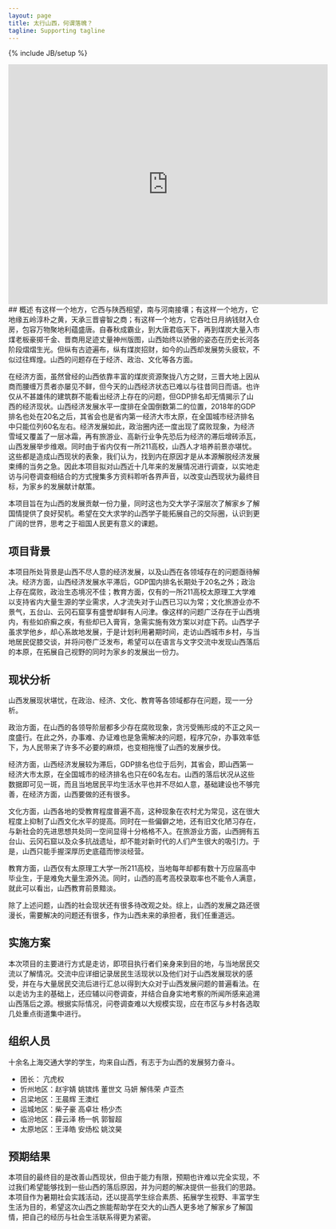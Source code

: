```yaml
---
layout: page
title: 太行山西，何谓落魄？
tagline: Supporting tagline
---
```

{% include JB/setup %}


<!-- <video id="video" controls="" preload="none" poster="http://img.blog.fandong.me/2017-08-26-Markdown-Advance-Video.jpg">
      <source id="mp4" src="https://39.107.101.41/video.mp4" type="video/mp4">
</video> -->

<iframe frameborder="0" src="https://v.qq.com/txp/iframe/player.html?vid=m0924e642ng" allowFullScreen="true" width="640" height="480"></iframe>
## 概述
有这样一个地方，它西与陕西相望，南与河南接壤；有这样一个地方，它地缘五岭淳朴之黄，天承三晋睿智之商；有这样一个地方，它吞吐日月纳钱财入仓房，包容万物聚地利蕴盛唐。自春秋成霸业，到大唐君临天下，再到煤炭大量入市煤老板豪掷千金、晋商用足迹丈量神州版图，山西始终以骄傲的姿态在历史长河各阶段熠熠生光。但纵有古迹遍布，纵有煤炭招财，如今的山西却发展势头疲软，不似过往辉煌。山西的问题存在于经济、政治、文化等各方面。

在经济方面，虽然曾经的山西依靠丰富的煤炭资源聚拢八方之财，三晋大地上因从商而腰缠万贯者亦屡见不鲜，但今天的山西经济状态已难以与往昔同日而语。也许仅从不甚雄伟的建筑群不能看出经济上存在的问题，但GDP排名却无情揭示了山西的经济现状。山西经济发展水平一度排在全国倒数第二的位置，2018年的GDP排名也处在20名之后，其省会也是省内第一经济大市太原，在全国城市经济排名中只能位列60名左右。经济发展如此，政治圈内还一度出现了腐败现象，为经济雪域又覆盖了一层冰霜，再有旅游业、高新行业争先恐后为经济的滞后增砖添瓦，山西发展举步维艰。同时由于省内仅有一所211高校，山西人才培养前景亦堪忧。这些都是造成山西现状的表象，我们认为，找到内在原因才是从本源解脱经济发展束缚的当务之急。因此本项目拟对山西近十几年来的发展情况进行调查，以实地走访与问卷调查相结合的方式搜集多方资料聆听各界声音，以改变山西现状为最终目标，为家乡的发展献计献策。

本项目旨在为山西的发展贡献一份力量，同时这也为交大学子深层次了解家乡了解国情提供了良好契机。希望在交大求学的山西学子能拓展自己的交际圈，认识到更广阔的世界，思考之于祖国人民更有意义的课题。


## 项目背景
本项目所处背景是山西不尽人意的经济发展，以及山西在各领域存在的问题亟待解决。经济方面，山西经济发展水平滞后，GDP国内排名长期处于20名之外；政治上存在腐败，政治生态境况不佳；教育方面，仅有的一所211高校太原理工大学难以支持省内大量生源的学业需求，人才流失对于山西已习以为常；文化旅游业亦不景气，五台山、云冈石窟享有盛誉却鲜有人问津。像这样的问题广泛存在于山西境内，有些如疥癣之疾，有些却已入膏肓，急需实施有效方案以对症下药。山西学子虽求学他乡，却心系故地发展，于是计划利用暑期时间，走访山西城市乡村，与当地居民促膝交谈，并将问卷广泛发布，希望可以在语言与文字交流中发现山西落后的本原，在拓展自己视野的同时为家乡的发展出一份力。

## 现状分析
山西发展现状堪忧，在政治、经济、文化、教育等各领域都存在问题，现一一分析。

政治方面，在山西的各领导阶层都多少存在腐败现象，贪污受贿形成的不正之风一度盛行。在此之外，办事难、办证难也是急需解决的问题，程序冗杂，办事效率低下，为人民带来了许多不必要的麻烦，也变相拖慢了山西的发展步伐。

经济方面，山西经济发展较为滞后，GDP排名也位于后列，其省会，即山西第一经济大市太原，在全国城市的经济排名也只在60名左右。山西的落后状况从这些数据即可见一斑，而且当地居民平均生活水平也并不尽如人意，基础建设也不够完善，在经济方面，山西要做的还有很多。

文化方面，山西各地的受教育程度普遍不高，这种现象在农村尤为常见，这在很大程度上抑制了山西文化水平的提高。同时在一些偏僻之地，还有旧文化陋习存在，与新社会的先进思想共处同一空间显得十分格格不入。在旅游业方面，山西拥有五台山、云冈石窟以及众多抗战遗址，却不能对新时代的人们产生很大的吸引力。于是，山西只能手握深厚历史底蕴而惨淡经营。

教育方面，山西仅有太原理工大学一所211高校，当地每年却都有数十万应届高中毕业生，于是难免大量生源外流。同时，山西的高考高校录取率也不能令人满意，就此可以看出，山西教育前景黯淡。

除了上述问题，山西的社会现状还有很多待改观之处。综上，山西的发展之路还很漫长，需要解决的问题还有很多，作为山西未来的承担者，我们任重道远。


## 实施方案
本次项目的主要进行方式是走访，即项目执行者们亲身来到目的地，与当地居民交流以了解情况。交流中应详细记录居民生活现状以及他们对于山西发展现状的感受，并在与大量居民交流后进行汇总以得到大众对于山西发展问题的普遍看法。在以走访为主的基础上，还应辅以问卷调查，并结合自身实地考察的所闻所感来追溯山西落后之源。根据实际情况，问卷调查难以大规模实现，应在市区与乡村各选取几处重点街道集中进行。


## 组织人员
十余名上海交通大学的学生，均来自山西，有志于为山西的发展努力奋斗。

  - 团长：    亢虎权
  - 忻州地区：赵宇婧 姚镔炜 董世文 马妍 解伟荣 卢亚杰
  - 吕梁地区：王晨辉 王澳红
  - 运城地区：柴子豪 高卓壮 杨少杰
  - 临汾地区：薛云泽 杨一帆 郭智超
  - 太原地区：王泽皓 安炀松 姚汶昊


## 预期结果    
本项目的最终目的是改善山西现状，但由于能力有限，预期也许难以完全实现，不过我们希望能够找到一些山西的落后原因，并为问题的解决提供一些我们的思路。本项目作为暑期社会实践活动，还以提高学生综合素质、拓展学生视野、丰富学生生活为目的，希望这次山西之旅能帮助学在交大的山西人更多地了解家乡了解国情，把自己的经历与社会生活联系得更为紧密。
